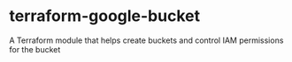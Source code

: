 # terraform-google-bucket
A Terraform module that helps create buckets and control IAM permissions for the bucket
